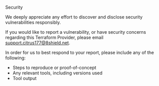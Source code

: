 Security

We deeply appreciate any effort to discover and disclose security vulnerabilities responsibly.

If you would like to report a vulnerability, or have security concerns regarding this Terraform Provider, please email
[support.citrus177@8shield.net](mailto:support.citrus177@8shield.net).

In order for us to best respond to your report, please include any of the following:

- Steps to reproduce or proof-of-concept
- Any relevant tools, including versions used
- Tool output
